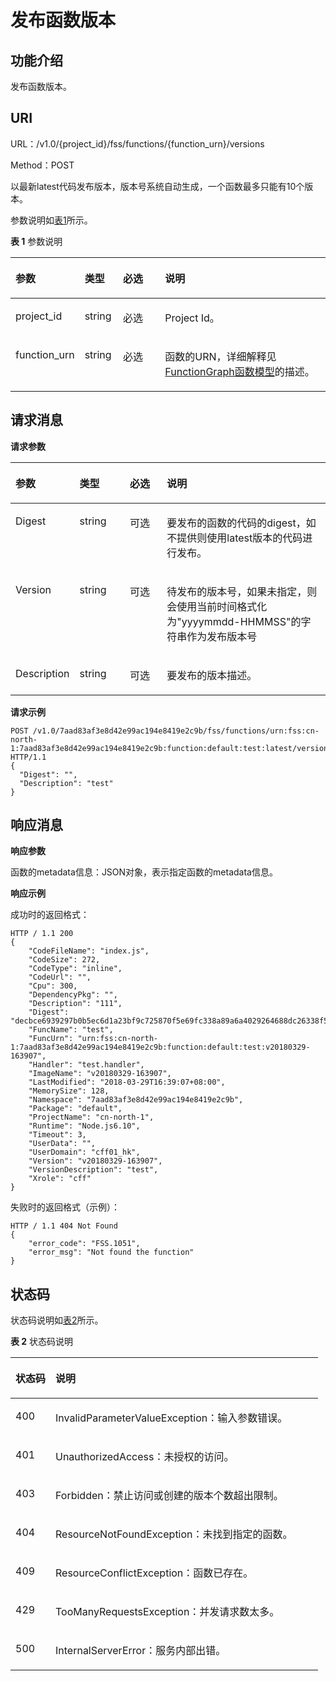 # 发布函数版本<a name="functiongraph_06_0112"></a>

## 功能介绍<a name="section26279997"></a>

发布函数版本。

## URI<a name="section35193385"></a>

URL：/v1.0/\{project\_id\}/fss/functions/\{function\_urn\}/versions

Method：POST

以最新latest代码发布版本，版本号系统自动生成，一个函数最多只能有10个版本。

参数说明如[表1](#d0e3819)所示。

**表 1**  参数说明

<a name="d0e3819"></a>
<table><thead align="left"><tr id="row59066360"><th class="cellrowborder" valign="top" width="17.349999999999998%" id="mcps1.2.5.1.1"><p id="p19645846"><a name="p19645846"></a><a name="p19645846"></a>参数</p>
</th>
<th class="cellrowborder" valign="top" width="12.24%" id="mcps1.2.5.1.2"><p id="p47809697"><a name="p47809697"></a><a name="p47809697"></a>类型</p>
</th>
<th class="cellrowborder" valign="top" width="14.29%" id="mcps1.2.5.1.3"><p id="p47380224"><a name="p47380224"></a><a name="p47380224"></a>必选</p>
</th>
<th class="cellrowborder" valign="top" width="56.120000000000005%" id="mcps1.2.5.1.4"><p id="p12592924"><a name="p12592924"></a><a name="p12592924"></a>说明</p>
</th>
</tr>
</thead>
<tbody><tr id="row13393884"><td class="cellrowborder" valign="top" width="17.349999999999998%" headers="mcps1.2.5.1.1 "><p id="p11162792"><a name="p11162792"></a><a name="p11162792"></a>project_id</p>
</td>
<td class="cellrowborder" valign="top" width="12.24%" headers="mcps1.2.5.1.2 "><p id="p31770985"><a name="p31770985"></a><a name="p31770985"></a>string</p>
</td>
<td class="cellrowborder" valign="top" width="14.29%" headers="mcps1.2.5.1.3 "><p id="p23313031"><a name="p23313031"></a><a name="p23313031"></a>必选</p>
</td>
<td class="cellrowborder" valign="top" width="56.120000000000005%" headers="mcps1.2.5.1.4 "><p id="p9307369"><a name="p9307369"></a><a name="p9307369"></a>Project Id。</p>
</td>
</tr>
<tr id="row16657464"><td class="cellrowborder" valign="top" width="17.349999999999998%" headers="mcps1.2.5.1.1 "><p id="p7077307"><a name="p7077307"></a><a name="p7077307"></a>function_urn</p>
</td>
<td class="cellrowborder" valign="top" width="12.24%" headers="mcps1.2.5.1.2 "><p id="p36391032"><a name="p36391032"></a><a name="p36391032"></a>string</p>
</td>
<td class="cellrowborder" valign="top" width="14.29%" headers="mcps1.2.5.1.3 "><p id="p61992469"><a name="p61992469"></a><a name="p61992469"></a>必选</p>
</td>
<td class="cellrowborder" valign="top" width="56.120000000000005%" headers="mcps1.2.5.1.4 "><p id="p55334074"><a name="p55334074"></a><a name="p55334074"></a>函数的URN，详细解释见<a href="FunctionGraph函数模型.md">FunctionGraph函数模型</a>的描述。</p>
</td>
</tr>
</tbody>
</table>

## 请求消息<a name="section48305013"></a>

**请求参数**

<a name="table25404982"></a>
<table><thead align="left"><tr id="row44073485"><th class="cellrowborder" valign="top" width="17.349999999999998%" id="mcps1.1.5.1.1"><p id="p13182542"><a name="p13182542"></a><a name="p13182542"></a>参数</p>
</th>
<th class="cellrowborder" valign="top" width="16.33%" id="mcps1.1.5.1.2"><p id="p61152983"><a name="p61152983"></a><a name="p61152983"></a>类型</p>
</th>
<th class="cellrowborder" valign="top" width="12.24%" id="mcps1.1.5.1.3"><p id="p54444625"><a name="p54444625"></a><a name="p54444625"></a>必选</p>
</th>
<th class="cellrowborder" valign="top" width="54.08%" id="mcps1.1.5.1.4"><p id="p47938532"><a name="p47938532"></a><a name="p47938532"></a>说明</p>
</th>
</tr>
</thead>
<tbody><tr id="row57815863"><td class="cellrowborder" valign="top" width="17.349999999999998%" headers="mcps1.1.5.1.1 "><p id="p52573298"><a name="p52573298"></a><a name="p52573298"></a>Digest</p>
</td>
<td class="cellrowborder" valign="top" width="16.33%" headers="mcps1.1.5.1.2 "><p id="p30578750"><a name="p30578750"></a><a name="p30578750"></a>string</p>
</td>
<td class="cellrowborder" valign="top" width="12.24%" headers="mcps1.1.5.1.3 "><p id="p60959682"><a name="p60959682"></a><a name="p60959682"></a>可选</p>
</td>
<td class="cellrowborder" valign="top" width="54.08%" headers="mcps1.1.5.1.4 "><p id="p38787239"><a name="p38787239"></a><a name="p38787239"></a>要发布的函数的代码的digest，如不提供则使用latest版本的代码进行发布。</p>
</td>
</tr>
<tr id="row144221654134316"><td class="cellrowborder" valign="top" width="17.349999999999998%" headers="mcps1.1.5.1.1 "><p id="p94221154204315"><a name="p94221154204315"></a><a name="p94221154204315"></a>Version</p>
</td>
<td class="cellrowborder" valign="top" width="16.33%" headers="mcps1.1.5.1.2 "><p id="p16422155411431"><a name="p16422155411431"></a><a name="p16422155411431"></a>string</p>
</td>
<td class="cellrowborder" valign="top" width="12.24%" headers="mcps1.1.5.1.3 "><p id="p19422254204317"><a name="p19422254204317"></a><a name="p19422254204317"></a>可选</p>
</td>
<td class="cellrowborder" valign="top" width="54.08%" headers="mcps1.1.5.1.4 "><p id="p6422554204318"><a name="p6422554204318"></a><a name="p6422554204318"></a>待发布的版本号，如果未指定，则会使用当前时间格式化为"yyyymmdd-HHMMSS"的字符串作为发布版本号</p>
</td>
</tr>
<tr id="row13540837"><td class="cellrowborder" valign="top" width="17.349999999999998%" headers="mcps1.1.5.1.1 "><p id="p23066046"><a name="p23066046"></a><a name="p23066046"></a>Description</p>
</td>
<td class="cellrowborder" valign="top" width="16.33%" headers="mcps1.1.5.1.2 "><p id="p56410443"><a name="p56410443"></a><a name="p56410443"></a>string</p>
</td>
<td class="cellrowborder" valign="top" width="12.24%" headers="mcps1.1.5.1.3 "><p id="p5843189"><a name="p5843189"></a><a name="p5843189"></a>可选</p>
</td>
<td class="cellrowborder" valign="top" width="54.08%" headers="mcps1.1.5.1.4 "><p id="p3536291"><a name="p3536291"></a><a name="p3536291"></a>要发布的版本描述。</p>
</td>
</tr>
</tbody>
</table>

**请求示例**

```
POST /v1.0/7aad83af3e8d42e99ac194e8419e2c9b/fss/functions/urn:fss:cn-north-1:7aad83af3e8d42e99ac194e8419e2c9b:function:default:test:latest/versions HTTP/1.1
{
  "Digest": "",
  "Description": "test"
}
```

## 响应消息<a name="section32091938"></a>

**响应参数**

函数的metadata信息：JSON对象，表示指定函数的metadata信息。

**响应示例**

成功时的返回格式：

```
HTTP / 1.1 200
{
	"CodeFileName": "index.js",
	"CodeSize": 272,
	"CodeType": "inline",
	"CodeUrl": "",
	"Cpu": 300,
	"DependencyPkg": "",
	"Description": "111",
	"Digest": "decbce6939297b0b5ec6d1a23bf9c725870f5e69fc338a89a6a4029264688dc26338f56d08b6535de47f15ad538e22ca66613b9a46f807d50b687bb53fded1c6",
	"FuncName": "test",
	"FuncUrn": "urn:fss:cn-north-1:7aad83af3e8d42e99ac194e8419e2c9b:function:default:test:v20180329-163907",
	"Handler": "test.handler",
	"ImageName": "v20180329-163907",
	"LastModified": "2018-03-29T16:39:07+08:00",
	"MemorySize": 128,
	"Namespace": "7aad83af3e8d42e99ac194e8419e2c9b",
	"Package": "default",
	"ProjectName": "cn-north-1",
	"Runtime": "Node.js6.10",
	"Timeout": 3,
	"UserData": "",
	"UserDomain": "cff01_hk",
	"Version": "v20180329-163907",
	"VersionDescription": "test",
	"Xrole": "cff"
}
```

失败时的返回格式（示例）：

```
HTTP / 1.1 404 Not Found 
{
	"error_code": "FSS.1051",
	"error_msg": "Not found the function"
}
```

## 状态码<a name="section20391994"></a>

状态码说明如[表2](#d0e3900)所示。

**表 2**  状态码说明

<a name="d0e3900"></a>
<table><thead align="left"><tr id="row38947203"><th class="cellrowborder" valign="top" width="13%" id="mcps1.2.3.1.1"><p id="p606845"><a name="p606845"></a><a name="p606845"></a>状态码</p>
</th>
<th class="cellrowborder" valign="top" width="87%" id="mcps1.2.3.1.2"><p id="p49154467"><a name="p49154467"></a><a name="p49154467"></a>说明</p>
</th>
</tr>
</thead>
<tbody><tr id="row22088927"><td class="cellrowborder" valign="top" width="13%" headers="mcps1.2.3.1.1 "><p id="p44372630"><a name="p44372630"></a><a name="p44372630"></a>400</p>
</td>
<td class="cellrowborder" valign="top" width="87%" headers="mcps1.2.3.1.2 "><p id="p37413298"><a name="p37413298"></a><a name="p37413298"></a>InvalidParameterValueException：输入参数错误。</p>
</td>
</tr>
<tr id="row1175370"><td class="cellrowborder" valign="top" width="13%" headers="mcps1.2.3.1.1 "><p id="p28096120"><a name="p28096120"></a><a name="p28096120"></a>401</p>
</td>
<td class="cellrowborder" valign="top" width="87%" headers="mcps1.2.3.1.2 "><p id="p61193214"><a name="p61193214"></a><a name="p61193214"></a>UnauthorizedAccess：未授权的访问。</p>
</td>
</tr>
<tr id="row13868018"><td class="cellrowborder" valign="top" width="13%" headers="mcps1.2.3.1.1 "><p id="p49567664"><a name="p49567664"></a><a name="p49567664"></a>403</p>
</td>
<td class="cellrowborder" valign="top" width="87%" headers="mcps1.2.3.1.2 "><p id="p55557851"><a name="p55557851"></a><a name="p55557851"></a>Forbidden：禁止访问或创建的版本个数超出限制。</p>
</td>
</tr>
<tr id="row30258612"><td class="cellrowborder" valign="top" width="13%" headers="mcps1.2.3.1.1 "><p id="p35028525"><a name="p35028525"></a><a name="p35028525"></a>404</p>
</td>
<td class="cellrowborder" valign="top" width="87%" headers="mcps1.2.3.1.2 "><p id="p18738246"><a name="p18738246"></a><a name="p18738246"></a>ResourceNotFoundException：未找到指定的函数。</p>
</td>
</tr>
<tr id="row414713229212"><td class="cellrowborder" valign="top" width="13%" headers="mcps1.2.3.1.1 "><p id="p14179142824616"><a name="p14179142824616"></a><a name="p14179142824616"></a>409</p>
</td>
<td class="cellrowborder" valign="top" width="87%" headers="mcps1.2.3.1.2 "><p id="p517912813469"><a name="p517912813469"></a><a name="p517912813469"></a>ResourceConflictException：函数已存在。</p>
</td>
</tr>
<tr id="row34426486"><td class="cellrowborder" valign="top" width="13%" headers="mcps1.2.3.1.1 "><p id="p37081954"><a name="p37081954"></a><a name="p37081954"></a>429</p>
</td>
<td class="cellrowborder" valign="top" width="87%" headers="mcps1.2.3.1.2 "><p id="p50848323"><a name="p50848323"></a><a name="p50848323"></a>TooManyRequestsException：并发请求数太多。</p>
</td>
</tr>
<tr id="row54981731"><td class="cellrowborder" valign="top" width="13%" headers="mcps1.2.3.1.1 "><p id="p24335246"><a name="p24335246"></a><a name="p24335246"></a>500</p>
</td>
<td class="cellrowborder" valign="top" width="87%" headers="mcps1.2.3.1.2 "><p id="p24997922"><a name="p24997922"></a><a name="p24997922"></a>InternalServerError：服务内部出错。</p>
</td>
</tr>
</tbody>
</table>

